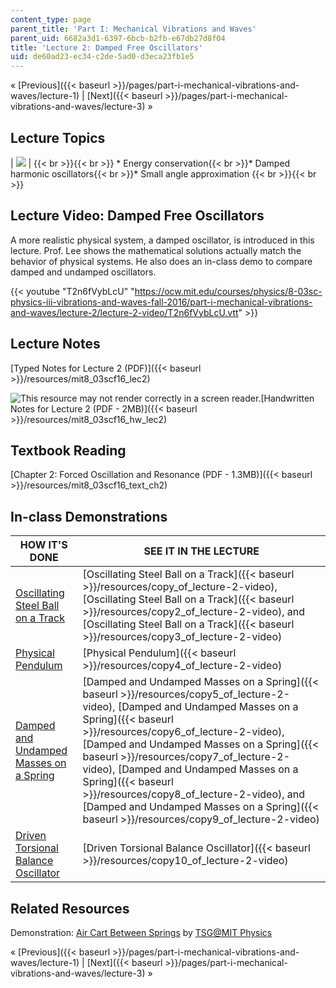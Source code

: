 ```yaml
---
content_type: page
parent_title: 'Part I: Mechanical Vibrations and Waves'
parent_uid: 6682a3d1-6397-6bcb-b2fb-e67db27d8f04
title: 'Lecture 2: Damped Free Oscillators'
uid: de60ad23-ec34-c2de-5ad0-d3eca23fb1e5
---
```


« [Previous]({{< baseurl >}}/pages/part-i-mechanical-vibrations-and-waves/lecture-1) | [Next]({{< baseurl >}}/pages/part-i-mechanical-vibrations-and-waves/lecture-3) »

Lecture Topics
--------------

| ![](BASEURL_PLACEHOLDER/resources/l2) |  {{< br >}}{{< br >}} *   Energy conservation{{< br >}}*   Damped harmonic oscillators{{< br >}}*   Small angle approximation {{< br >}}{{< br >}}  

Lecture Video: Damped Free Oscillators
--------------------------------------

A more realistic physical system, a damped oscillator, is introduced in this lecture. Prof. Lee shows the mathematical solutions actually match the behavior of physical systems. He also does an in-class demo to compare damped and undamped oscillators.

{{< youtube "T2n6fVybLcU" "https://ocw.mit.edu/courses/physics/8-03sc-physics-iii-vibrations-and-waves-fall-2016/part-i-mechanical-vibrations-and-waves/lecture-2/lecture-2-video/T2n6fVybLcU.vtt" >}}

Lecture Notes
-------------

[Typed Notes for Lecture 2 (PDF)]({{< baseurl >}}/resources/mit8_03scf16_lec2)

![This resource may not render correctly in a screen reader.](/images/inacessible.gif)[Handwritten Notes for Lecture 2 (PDF - 2MB)]({{< baseurl >}}/resources/mit8_03scf16_hw_lec2)

Textbook Reading
----------------

[Chapter 2: Forced Oscillation and Resonance (PDF - 1.3MB)]({{< baseurl >}}/resources/mit8_03scf16_text_ch2)

In-class Demonstrations
-----------------------

| HOW IT'S DONE | SEE IT IN THE LECTURE |
| --- | --- |
| [Oscillating Steel Ball on a Track](http://tsgphysics.mit.edu/front/?page=demo.php&letnum=C%2012&show=0) | [Oscillating Steel Ball on a Track]({{< baseurl >}}/resources/copy_of_lecture-2-video), [Oscillating Steel Ball on a Track]({{< baseurl >}}/resources/copy2_of_lecture-2-video), and [Oscillating Steel Ball on a Track]({{< baseurl >}}/resources/copy3_of_lecture-2-video) |
| [Physical Pendulum](http://tsgphysics.mit.edu/front/?page=demo.php&letnum=C%207&show=0) | [Physical Pendulum]({{< baseurl >}}/resources/copy4_of_lecture-2-video) |
| [Damped and Undamped Masses on a Spring](http://tsgphysics.mit.edu/front/?page=demo.php&letnum=C%2011&show=0) | [Damped and Undamped Masses on a Spring]({{< baseurl >}}/resources/copy5_of_lecture-2-video), [Damped and Undamped Masses on a Spring]({{< baseurl >}}/resources/copy6_of_lecture-2-video), [Damped and Undamped Masses on a Spring]({{< baseurl >}}/resources/copy7_of_lecture-2-video), [Damped and Undamped Masses on a Spring]({{< baseurl >}}/resources/copy8_of_lecture-2-video), and [Damped and Undamped Masses on a Spring]({{< baseurl >}}/resources/copy9_of_lecture-2-video) |
| [Driven Torsional Balance Oscillator](http://tsgphysics.mit.edu/front/?page=demo.php&letnum=C%2060&show=0) | [Driven Torsional Balance Oscillator]({{< baseurl >}}/resources/copy10_of_lecture-2-video) 

Related Resources
-----------------

Demonstration: [Air Cart Between Springs](http://tsgphysics.mit.edu/front/?page=demo.php&letnum=C%201&show=0) by [TSG@MIT Physics](http://tsgphysics.mit.edu/front/)

« [Previous]({{< baseurl >}}/pages/part-i-mechanical-vibrations-and-waves/lecture-1) | [Next]({{< baseurl >}}/pages/part-i-mechanical-vibrations-and-waves/lecture-3) »
